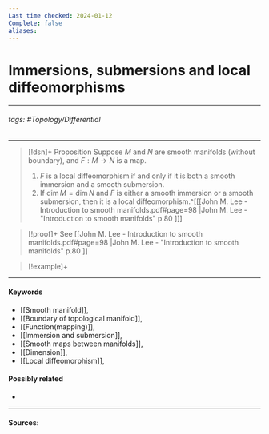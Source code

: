 ```yaml
---
Last time checked: 2024-01-12
Complete: false
aliases:
---
```

# Immersions, submersions and local diffeomorphisms
***
###### tags: #Topology/Differential 
***
>[!dsn]+ Proposition
>Suppose $M$ and $N$ are smooth manifolds (without boundary), and $F:M\to N$ is a map.
>1. $F$ is a local diffeomorphism if and only if it is both a smooth immersion and a smooth submersion.
>2. If $\dim M=\dim N$ and $F$ is either a smooth immersion or a smooth submersion, then it is a local diffeomorphism.^[[[John M. Lee - Introduction to smooth manifolds.pdf#page=98 |John M. Lee - "Introduction to smooth manifolds" p.80 ]]]

>[!proof]+
>See [[John M. Lee - Introduction to smooth manifolds.pdf#page=98 |John M. Lee - "Introduction to smooth manifolds" p.80 ]]

>[!example]+ 
>
***
#### Keywords
- [[Smooth manifold]],
- [[Boundary of topological manifold]],
- [[Function(mapping)]],
- [[Immersion and submersion]],
- [[Smooth maps between manifolds]],
- [[Dimension]],
- [[Local diffeomorphism]],
#### Possibly related
- 
***
#### Sources: